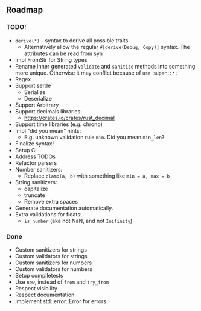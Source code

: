 ## Roadmap

### TODO:
* `derive(*)` - syntax to derive all possible traits
  * Alternatively allow the regular `#[derive(Debug, Copy)]` syntax. The attributes can be read from syn
* Impl FromStr for String types
* Rename inner generated `validate` and `sanitize` methods into something more unique. Otherwise it may conflict because of `use super::*;`
* Regex
* Support serde
  * Serialize
  * Deserialize
* Support Arbitrary
* Support decimals libraries:
  * https://crates.io/crates/rust_decimal
* Support time libraries (e.g. chrono)
* Impl  "did you mean" hints:
  * E.g. unknown validation rule `min`. Did you mean `min_len`?
* Finalize syntax!
* Setup CI
* Address TODOs
* Refactor parsers
* Number sanitizers:
  * Replace `clamp(a, b)` with something like `min = a, max = b`
* String sanitizers:
  * capitalize
  * truncate
  * Remove extra spaces
* Generate documentation automatically.
* Extra validations for floats:
  * `is_number` (aka not NaN, and not `Inifinity`)


### Done
* Custom sanitizers for strings
* Custom validators for strings
* Custom sanitizers for numbers
* Custom validators for numbers
* Setup compiletests
* Use `new`, instead of `from` and `try_from`
* Respect visibility
* Respect documentation
* Implement std::error::Error for errors
